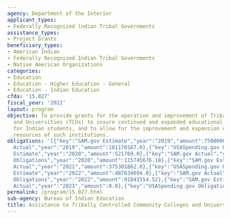 ```yaml
---
agency: Department of the Interior
applicant_types:
- Federally Recognized lndian Tribal Governments
assistance_types:
- Project Grants
beneficiary_types:
- American Indian
- Federally Recognized Indian Tribal Governments
- Native American Organizations
categories:
- Education
- Education - Higher Education - General
- Education - Indian Education
cfda: '15.027'
fiscal_year: '2022'
layout: program
objective: To provide grants for the operation and improvement of Tribal Colleges
  and Universities (TCUs) to insure continued and expanded educational opportunities
  for Indian students, and to allow for the improvement and expansion of the physical
  resources of such institutions.
obligations: '[{"key":"SAM.gov Estimate","year":"2019","amount":75000000.0},{"key":"SAM.gov
  Actual","year":"2019","amount":181170167.0},{"key":"USASpending.gov Obligations","year":"2019","amount":72220831.37},{"key":"SAM.gov
  Estimate","year":"2020","amount":521769.0},{"key":"SAM.gov Actual","year":"2020","amount":1045778.0},{"key":"USASpending.gov
  Obligations","year":"2020","amount":115745676.18},{"key":"SAM.gov Estimate","year":"2021","amount":700000.0},{"key":"SAM.gov
  Actual","year":"2021","amount":375301862.0},{"key":"USASpending.gov Obligations","year":"2021","amount":375474464.0},{"key":"SAM.gov
  Estimate","year":"2022","amount":487634094.0},{"key":"SAM.gov Actual","year":"2022","amount":90557521.0},{"key":"USASpending.gov
  Obligations","year":"2022","amount":91841554.52},{"key":"SAM.gov Estimate","year":"2023","amount":113973.0},{"key":"SAM.gov
  Actual","year":"2023","amount":0.0},{"key":"USASpending.gov Obligations","year":"2023","amount":13886978.0}]'
permalink: /program/15.027.html
sub-agency: Bureau of Indian Education
title: Assistance to Tribally Controlled Community Colleges and Universities
---
```

